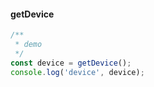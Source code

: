 #### getDevice

```javascript
/**
 * demo
 */
const device = getDevice();
console.log('device', device);
```
